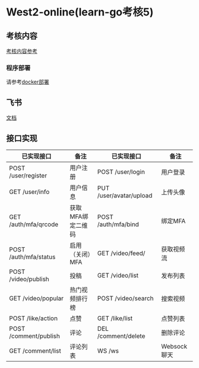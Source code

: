 # West2-online(learn-go考核5)

## 考核内容
[考核内容参考](https://github.com/west2-online/learn-go/blob/main/docs/5(2025)-微服务.md)

### 程序部署
请参考[docker部署](docs/deploy.md)

## 飞书
[文档](https://vcn9ra8gf7nh.feishu.cn/wiki/L8x3w7M2BioRRNkecYYcTnWJnRX)

## 接口实现

| 已实现接口                   | 备注         | 已实现接口                   | 备注         |
|-------------------------|------------|-------------------------|------------|
| POST /user/register     | 用户注册       | POST /user/login        | 用户登录       |
| GET /user/info          | 用户信息       | PUT /user/avatar/upload | 上传头像       |
| GET /auth/mfa/qrcode    | 获取MFA绑定二维码 | POST /auth/mfa/bind     | 绑定MFA      |
| POST /auth/mfa/status   | 启用（关闭）MFA  | GET /video/feed/        | 获取视频流      |
| POST /video/publish     | 投稿         | GET /video/list         | 发布列表       |
| GET /video/popular      | 热门视频排行榜    | POST /video/search      | 搜索视频       |
| POST /like/action       | 点赞         | GET /like/list          | 点赞列表       |
| POST /comment/publish   | 评论         | DEL /comment/delete     | 删除评论       |
| GET /comment/list       | 评论列表       | WS /ws                  | Websock聊天  |




